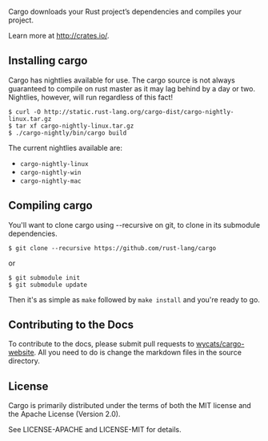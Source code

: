 Cargo downloads your Rust project’s dependencies and compiles your project.

Learn more at http://crates.io/.

## Installing cargo

Cargo has nightlies available for use. The cargo source is not always guaranteed
to compile on rust master as it may lag behind by a day or two. Nightlies,
however, will run regardless of this fact!

```
$ curl -O http://static.rust-lang.org/cargo-dist/cargo-nightly-linux.tar.gz
$ tar xf cargo-nightly-linux.tar.gz
$ ./cargo-nightly/bin/cargo build
```

The current nightlies available are:

* `cargo-nightly-linux`
* `cargo-nightly-win`
* `cargo-nightly-mac`

## Compiling cargo

You'll want to clone cargo using --recursive on git, to clone in its submodule
dependencies.
```
$ git clone --recursive https://github.com/rust-lang/cargo
```
or
```
$ git submodule init
$ git submodule update
```
Then it's as simple as ```make``` followed by ```make install``` and you're
ready to go.

## Contributing to the Docs

To contribute to the docs, please submit pull requests to [wycats/cargo-website][1].
All you need to do is change the markdown files in the source directory.

[1]: https://github.com/wycats/cargo-website

## License

Cargo is primarily distributed under the terms of both the MIT license
and the Apache License (Version 2.0).

See LICENSE-APACHE and LICENSE-MIT for details.
